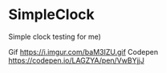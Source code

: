 # SimpleClock
Simple clock testing for me)

Gif https://i.imgur.com/baM3IZU.gif 
Codepen https://codepen.io/LAGZYA/pen/VwBYjjJ
